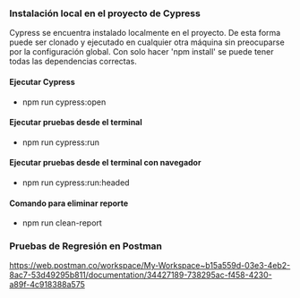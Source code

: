 ### Instalación local en el proyecto de Cypress

Cypress se encuentra instalado localmente en el proyecto. De esta forma puede ser clonado y ejecutado en cualquier otra máquina
sin preocuparse por la configuración global. Con solo hacer 'npm install' se puede tener todas las dependencias correctas. 

#### Ejecutar Cypress 
- npm run cypress:open

#### Ejecutar pruebas desde el terminal
- npm run cypress:run

#### Ejecutar pruebas desde el terminal con navegador
- npm run cypress:run:headed

#### Comando para eliminar reporte
- npm run clean-report

### Pruebas de Regresión en Postman
https://web.postman.co/workspace/My-Workspace~b15a559d-03e3-4eb2-8ac7-53d49295b811/documentation/34427189-738295ac-f458-4230-a89f-4c918388a575
